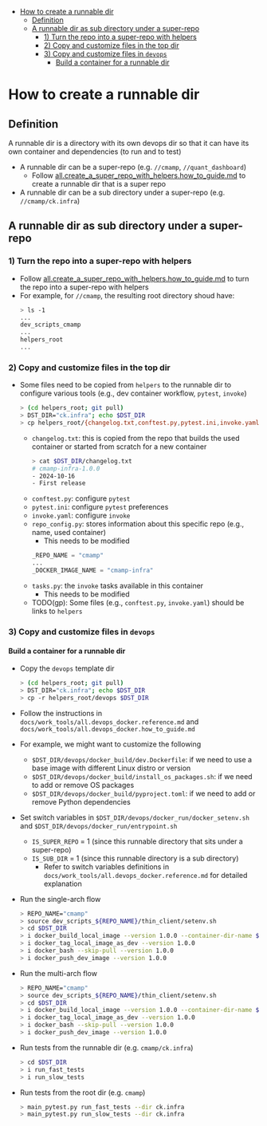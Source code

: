 

<!-- toc -->

- [How to create a runnable dir](#how-to-create-a-runnable-dir)
  * [Definition](#definition)
  * [A runnable dir as sub directory under a super-repo](#a-runnable-dir-as-sub-directory-under-a-super-repo)
    + [1) Turn the repo into a super-repo with helpers](#1-turn-the-repo-into-a-super-repo-with-helpers)
    + [2) Copy and customize files in the top dir](#2-copy-and-customize-files-in-the-top-dir)
    + [3) Copy and customize files in `devops`](#3-copy-and-customize-files-in-devops)
      - [Build a container for a runnable dir](#build-a-container-for-a-runnable-dir)

<!-- tocstop -->

# How to create a runnable dir

## Definition

A runnable dir is a directory with its own devops dir so that it can have its
own container and dependencies (to run and to test)

- A runnable dir can be a super-repo (e.g. `//cmamp`, `//quant_dashboard`)
  - Follow
    [all.create_a_super_repo_with_helpers.how_to_guide.md](all.create_a_super_repo_with_helpers.how_to_guide.md)
    to create a runnable dir that is a super repo
- A runnable dir can be a sub directory under a super-repo (e.g.
  `//cmamp/ck.infra`)

## A runnable dir as sub directory under a super-repo

### 1) Turn the repo into a super-repo with helpers

- Follow
  [all.create_a_super_repo_with_helpers.how_to_guide.md](all.create_a_super_repo_with_helpers.how_to_guide.md)
  to turn the repo into a super-repo with helpers
- For example, for `//cmamp`, the resulting root directory shoud have:
  ```bash
  > ls -1
  ...
  dev_scripts_cmamp
  ...
  helpers_root
  ...
  ```

### 2) Copy and customize files in the top dir

- Some files need to be copied from `helpers` to the runnable dir to configure
  various tools (e.g., dev container workflow, `pytest`, `invoke`)
  ```bash
  > (cd helpers_root; git pull)
  > DST_DIR="ck.infra"; echo $DST_DIR
  > cp helpers_root/{changelog.txt,conftest.py,pytest.ini,invoke.yaml,repo_config.py,tasks.py} $DST_DIR
  ```
  - `changelog.txt`: this is copied from the repo that builds the used container
    or started from scratch for a new container
    ```bash
    > cat $DST_DIR/changelog.txt
    # cmamp-infra-1.0.0
    - 2024-10-16
    - First release
    ```
  - `conftest.py`: configure `pytest`
  - `pytest.ini`: configure `pytest` preferences
  - `invoke.yaml`: configure `invoke`
  - `repo_config.py`: stores information about this specific repo (e.g., name,
    used container)
    - This needs to be modified
    ```python
    _REPO_NAME = "cmamp"
    ...
    _DOCKER_IMAGE_NAME = "cmamp-infra"
    ```
  - `tasks.py`: the `invoke` tasks available in this container
    - This needs to be modified
  - TODO(gp): Some files (e.g., `conftest.py`, `invoke.yaml`) should be links to
    `helpers`

### 3) Copy and customize files in `devops`

#### Build a container for a runnable dir

- Copy the `devops` template dir
  ```bash
  > (cd helpers_root; git pull)
  > DST_DIR="ck.infra"; echo $DST_DIR
  > cp -r helpers_root/devops $DST_DIR
  ```
- Follow the instructions in `docs/work_tools/all.devops_docker.reference.md`
  and `docs/work_tools/all.devops_docker.how_to_guide.md`
- For example, we might want to customize the following
  - `$DST_DIR/devops/docker_build/dev.Dockerfile`: if we need to use a base
    image with different Linux distro or version
  - `$DST_DIR/devops/docker_build/install_os_packages.sh`: if we need to add or
    remove OS packages
  - `$DST_DIR/devops/docker_build/pyproject.toml`: if we need to add or remove
    Python dependencies

- Set switch variables in `$DST_DIR/devops/docker_run/docker_setenv.sh` and
  `$DST_DIR/devops/docker_run/entrypoint.sh`
  - `IS_SUPER_REPO` = 1 (since this runnable directory that sits under a
    super-repo)
  - `IS_SUB_DIR` = 1 (since this runnable directory is a sub directory)
    - Refer to switch variables definitions in
      `docs/work_tools/all.devops_docker.reference.md` for detailed explanation

- Run the single-arch flow
  ```bash
  > REPO_NAME="cmamp"
  > source dev_scripts_${REPO_NAME}/thin_client/setenv.sh
  > cd $DST_DIR
  > i docker_build_local_image --version 1.0.0 --container-dir-name $DST_DIR
  > i docker_tag_local_image_as_dev --version 1.0.0
  > i docker_bash --skip-pull --version 1.0.0
  > i docker_push_dev_image --version 1.0.0
  ```

- Run the multi-arch flow
  ```bash
  > REPO_NAME="cmamp"
  > source dev_scripts_${REPO_NAME}/thin_client/setenv.sh
  > cd $DST_DIR
  > i docker_build_local_image --version 1.0.0 --container-dir-name $DST_DIR --multi-arch "linux/amd64,linux/arm64"
  > i docker_tag_local_image_as_dev --version 1.0.0
  > i docker_bash --skip-pull --version 1.0.0
  > i docker_push_dev_image --version 1.0.0
  ```

- Run tests from the runnable dir (e.g. `cmamp/ck.infra`)
  ```bash
  > cd $DST_DIR
  > i run_fast_tests
  > i run_slow_tests
  ```

- Run tests from the root dir (e.g. `cmamp`)
  ```bash
  > main_pytest.py run_fast_tests --dir ck.infra
  > main_pytest.py run_slow_tests --dir ck.infra
  ```
